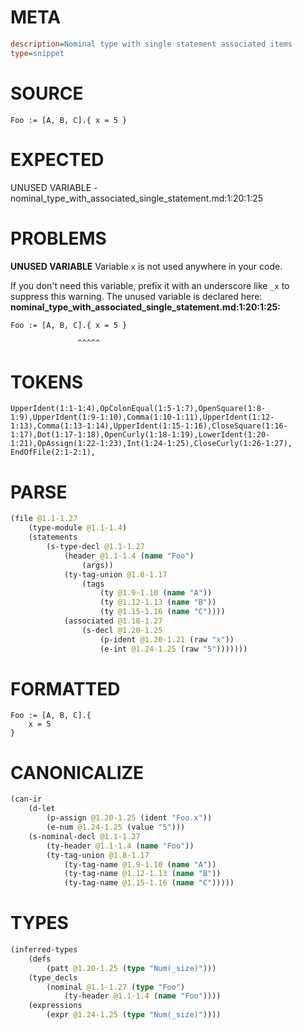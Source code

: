 # META
~~~ini
description=Nominal type with single statement associated items
type=snippet
~~~
# SOURCE
~~~roc
Foo := [A, B, C].{ x = 5 }
~~~
# EXPECTED
UNUSED VARIABLE - nominal_type_with_associated_single_statement.md:1:20:1:25
# PROBLEMS
**UNUSED VARIABLE**
Variable `x` is not used anywhere in your code.

If you don't need this variable, prefix it with an underscore like `_x` to suppress this warning.
The unused variable is declared here:
**nominal_type_with_associated_single_statement.md:1:20:1:25:**
```roc
Foo := [A, B, C].{ x = 5 }
```
                   ^^^^^


# TOKENS
~~~zig
UpperIdent(1:1-1:4),OpColonEqual(1:5-1:7),OpenSquare(1:8-1:9),UpperIdent(1:9-1:10),Comma(1:10-1:11),UpperIdent(1:12-1:13),Comma(1:13-1:14),UpperIdent(1:15-1:16),CloseSquare(1:16-1:17),Dot(1:17-1:18),OpenCurly(1:18-1:19),LowerIdent(1:20-1:21),OpAssign(1:22-1:23),Int(1:24-1:25),CloseCurly(1:26-1:27),
EndOfFile(2:1-2:1),
~~~
# PARSE
~~~clojure
(file @1.1-1.27
	(type-module @1.1-1.4)
	(statements
		(s-type-decl @1.1-1.27
			(header @1.1-1.4 (name "Foo")
				(args))
			(ty-tag-union @1.8-1.17
				(tags
					(ty @1.9-1.10 (name "A"))
					(ty @1.12-1.13 (name "B"))
					(ty @1.15-1.16 (name "C"))))
			(associated @1.18-1.27
				(s-decl @1.20-1.25
					(p-ident @1.20-1.21 (raw "x"))
					(e-int @1.24-1.25 (raw "5")))))))
~~~
# FORMATTED
~~~roc
Foo := [A, B, C].{
	x = 5
}
~~~
# CANONICALIZE
~~~clojure
(can-ir
	(d-let
		(p-assign @1.20-1.25 (ident "Foo.x"))
		(e-num @1.24-1.25 (value "5")))
	(s-nominal-decl @1.1-1.27
		(ty-header @1.1-1.4 (name "Foo"))
		(ty-tag-union @1.8-1.17
			(ty-tag-name @1.9-1.10 (name "A"))
			(ty-tag-name @1.12-1.13 (name "B"))
			(ty-tag-name @1.15-1.16 (name "C")))))
~~~
# TYPES
~~~clojure
(inferred-types
	(defs
		(patt @1.20-1.25 (type "Num(_size)")))
	(type_decls
		(nominal @1.1-1.27 (type "Foo")
			(ty-header @1.1-1.4 (name "Foo"))))
	(expressions
		(expr @1.24-1.25 (type "Num(_size)"))))
~~~
